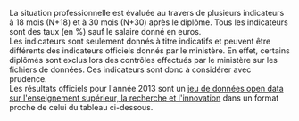 La situation professionnelle est évaluée au travers de plusieurs indicateurs à 18 mois (N+18) et à 30 mois (N+30) après le diplôme.
Tous les indicateurs sont des taux (en %) sauf le salaire donné en euros.  
Les indicateurs sont seulement donnés à titre indicatifs et peuvent être différents des indicateurs officiels donnés par le ministère.
En effet, certains diplômés sont exclus lors des contrôles effectués par le ministère sur les fichiers de données. Ces indicateurs sont donc à considérer avec prudence.  
Les résultats officiels pour l'année 2013 sont un [jeu de données open data
sur l'enseignement supérieur, la recherche et l'innovation](https://data.enseignementsup-recherche.gouv.fr/pages/insertion_professionnelle/) dans un format proche de celui du tableau ci-dessous.




